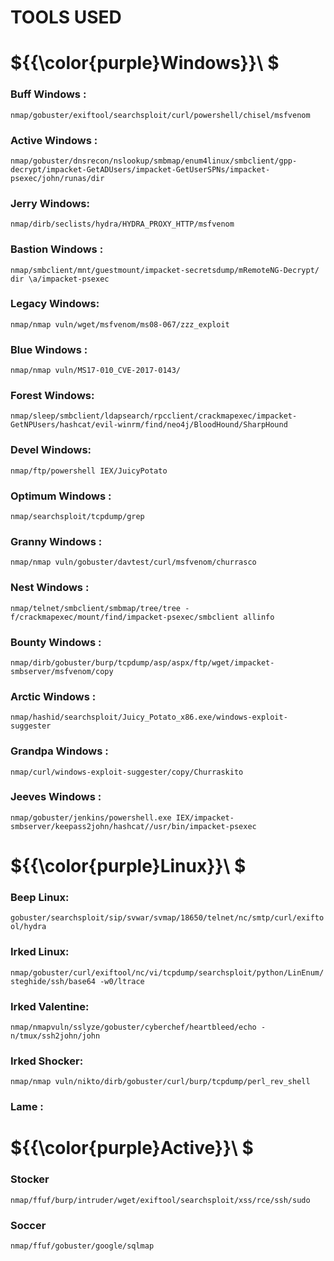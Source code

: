 # TOOLS USED

# ${{\color{purple}Windows}}\ $

### Buff Windows :

``nmap/gobuster/exiftool/searchsploit/curl/powershell/chisel/msfvenom``

### Active Windows :

``nmap/gobuster/dnsrecon/nslookup/smbmap/enum4linux/smbclient/gpp-decrypt/impacket-GetADUsers/impacket-GetUserSPNs/impacket-psexec/john/runas/dir``

### Jerry Windows:

``nmap/dirb/seclists/hydra/HYDRA_PROXY_HTTP/msfvenom``

### Bastion Windows :

``nmap/smbclient/mnt/guestmount/impacket-secretsdump/mRemoteNG-Decrypt/ dir \a/impacket-psexec``

### Legacy Windows:

``nmap/nmap vuln/wget/msfvenom/ms08-067/zzz_exploit``

### Blue Windows :

``nmap/nmap vuln/MS17-010_CVE-2017-0143/``

### Forest Windows:

``nmap/sleep/smbclient/ldapsearch/rpcclient/crackmapexec/impacket-GetNPUsers/hashcat/evil-winrm/find/neo4j/BloodHound/SharpHound``

### Devel Windows:

``nmap/ftp/powershell IEX/JuicyPotato``

### Optimum Windows : 

``nmap/searchsploit/tcpdump/grep``

### Granny Windows :

``nmap/nmap vuln/gobuster/davtest/curl/msfvenom/churrasco``

### Nest Windows : 

``nmap/telnet/smbclient/smbmap/tree/tree -f/crackmapexec/mount/find/impacket-psexec/smbclient allinfo``

### Bounty Windows :

``nmap/dirb/gobuster/burp/tcpdump/asp/aspx/ftp/wget/impacket-smbserver/msfvenom/copy``

### Arctic Windows :

``nmap/hashid/searchsploit/Juicy_Potato_x86.exe/windows-exploit-suggester``

### Grandpa Windows : 

``nmap/curl/windows-exploit-suggester/copy/Churraskito``

### Jeeves Windows :

``nmap/gobuster/jenkins/powershell.exe IEX/impacket-smbserver/keepass2john/hashcat//usr/bin/impacket-psexec``

# ${{\color{purple}Linux}}\ $

### Beep Linux:

``gobuster/searchsploit/sip/svwar/svmap/18650/telnet/nc/smtp/curl/exiftool/hydra``

### Irked Linux:

``nmap/gobuster/curl/exiftool/nc/vi/tcpdump/searchsploit/python/LinEnum/steghide/ssh/base64 -w0/ltrace``

### Irked Valentine:

``nmap/nmapvuln/sslyze/gobuster/cyberchef/heartbleed/echo -n/tmux/ssh2john/john``

### Irked Shocker:

``nmap/nmap vuln/nikto/dirb/gobuster/curl/burp/tcpdump/perl_rev_shell``

### Lame :

# ${{\color{purple}Active}}\ $

### Stocker

``nmap/ffuf/burp/intruder/wget/exiftool/searchsploit/xss/rce/ssh/sudo``

### Soccer

``nmap/ffuf/gobuster/google/sqlmap``
